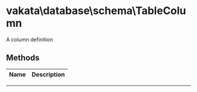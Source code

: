 # vakata\database\schema\TableColumn
A column definition

## Methods

| Name | Description |
|------|-------------|

---


